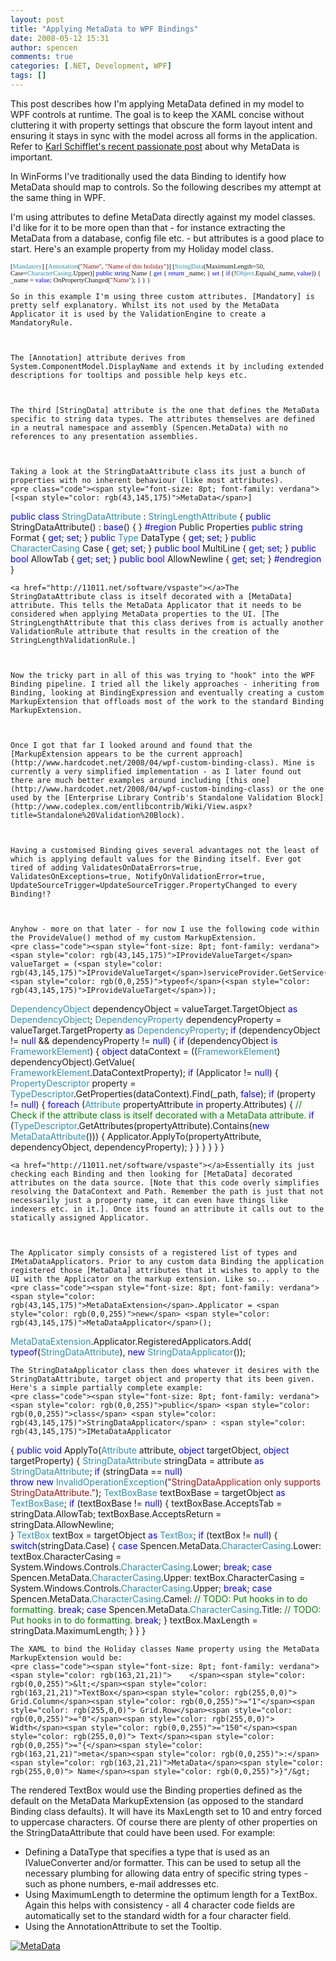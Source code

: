 ```yaml
---
layout: post
title: "Applying MetaData to WPF Bindings"
date: 2008-05-12 15:31
author: spencen
comments: true
categories: [.NET, Development, WPF]
tags: []
---
```



This post describes how I'm applying MetaData defined in my model to WPF controls at runtime. The goal is to keep the XAML concise without cluttering it with property settings that obscure the form layout intent and ensuring it stays in sync with the model across all forms in the application. Refer to [Karl Schifflet's recent passionate post](http://karlshifflett.wordpress.com/2008/05/08/metadata-a-voice-crying-in-the-wilderness-hey-im-over-here/) about why MetaData is important.
 

In WinForms I've traditionally used the data Binding to identify how MetaData should map to controls. So the following describes my attempt at the same thing in WPF.
 

I'm using attributes to define MetaData directly against my model classes. I'd like for it to be more open than that - for instance extracting the MetaData from a database, config file etc. - but attributes is a good place to start. Here's an example property from my Holiday model class.


<span style="font-size: 8pt; font-family: verdana">    [<span style="color: rgb(43,145,175)">Mandatory</span>]
[<span style="color: rgb(43,145,175)">Annotation</span>(<span style="color: rgb(163,21,21)">"Name"</span>, <span style="color: rgb(163,21,21)">"Name of this holiday"</span>)]
[<span style="color: rgb(43,145,175)">StringData</span>(MaximumLength=50, Case=<span style="color: rgb(43,145,175)">CharacterCasing</span>.Upper)]
<span style="color: rgb(0,0,255)">public</span> <span style="color: rgb(0,0,255)">string</span> Name
{
<span style="color: rgb(0,0,255)">get</span> { <span style="color: rgb(0,0,255)">return</span> _name; }
<span style="color: rgb(0,0,255)">set</span>
{
<span style="color: rgb(0,0,255)">if</span> (!<span style="color: rgb(43,145,175)">Object</span>.Equals(_name, <span style="color: rgb(0,0,255)">value</span>))
{
_name = <span style="color: rgb(0,0,255)">value</span>;
OnPropertyChanged(<span style="color: rgb(163,21,21)">"Name"</span>);
}
}
}</span></pre><a href="http://11011.net/software/vspaste"><a href="http://11011.net/software/vspaste"></a>

    
    So in this example I'm using three custom attributes. [Mandatory] is pretty self explanatory. Whilst its not used by the MetaData Applicator it is used by the ValidationEngine to create a MandatoryRule.
    

    
    The [Annotation] attribute derives from System.ComponentModel.DisplayName and extends it by including extended descriptions for tooltips and possible help keys etc.
    

    
    The third [StringData] attribute is the one that defines the MetaData specific to string data types. The attributes themselves are defined in a neutral namespace and assembly (Spencen.MetaData) with no references to any presentation assemblies.
    

    
    Taking a look at the StringDataAttribute class its just a bunch of properties with no inherent behaviour (like most attributes).
    <pre class="code"><span style="font-size: 8pt; font-family: verdana">    [<span style="color: rgb(43,145,175)">MetaData</span>]
<span style="color: rgb(0,0,255)">public</span> <span style="color: rgb(0,0,255)">class</span> <span style="color: rgb(43,145,175)">StringDataAttribute</span> : <span style="color: rgb(43,145,175)">StringLengthAttribute</span> <span style="color: rgb(0,128,0)">
</span>    {
<span style="color: rgb(0,0,255)">public</span> StringDataAttribute() : <span style="color: rgb(0,0,255)">base</span>()
{
}
<span style="color: rgb(0,0,255)">        #region</span> Public Properties
<span style="color: rgb(0,0,255)">public</span> <span style="color: rgb(0,0,255)">string</span> Format { <span style="color: rgb(0,0,255)">get</span>; <span style="color: rgb(0,0,255)">set</span>; }
<span style="color: rgb(0,0,255)">public</span> <span style="color: rgb(43,145,175)">Type</span> DataType { <span style="color: rgb(0,0,255)">get</span>; <span style="color: rgb(0,0,255)">set</span>; }
<span style="color: rgb(0,0,255)">public</span> <span style="color: rgb(43,145,175)">CharacterCasing</span> Case { <span style="color: rgb(0,0,255)">get</span>; <span style="color: rgb(0,0,255)">set</span>; }
<span style="color: rgb(0,0,255)">public</span> <span style="color: rgb(0,0,255)">bool</span> MultiLine { <span style="color: rgb(0,0,255)">get</span>; <span style="color: rgb(0,0,255)">set</span>; }
<span style="color: rgb(0,0,255)">public</span> <span style="color: rgb(0,0,255)">bool</span> AllowTab { <span style="color: rgb(0,0,255)">get</span>; <span style="color: rgb(0,0,255)">set</span>; }
<span style="color: rgb(0,0,255)">public</span> <span style="color: rgb(0,0,255)">bool</span> AllowNewline { <span style="color: rgb(0,0,255)">get</span>; <span style="color: rgb(0,0,255)">set</span>; }
<span style="color: rgb(0,0,255)">        #endregion
</span>    }</span></pre>

    
    <a href="http://11011.net/software/vspaste"></a>The StringDataAttribute class is itself decorated with a [MetaData] attribute. This tells the MetaData Applicator that it needs to be considered when applying MetaData properties to the UI. [The StringLengthAttribute that this class derives from is actually another ValidationRule attribute that results in the creation of the StringLengthValidationRule.]
    

    
    Now the tricky part in all of this was trying to "hook" into the WPF Binding pipeline. I tried all the likely approaches - inheriting from Binding, looking at BindingExpression and eventually creating a custom MarkupExtension that offloads most of the work to the standard Binding MarkupExtension.
    

    
    Once I got that far I looked around and found that the [MarkupExtension appears to be the current approach](http://www.hardcodet.net/2008/04/wpf-custom-binding-class). Mine is currently a very simplified implementation - as I later found out there are much better examples around including [this one](http://www.hardcodet.net/2008/04/wpf-custom-binding-class) or the one used by the [Enterprise Library Contrib's Standalone Validation Block](http://www.codeplex.com/entlibcontrib/Wiki/View.aspx?title=Standalone%20Validation%20Block).
    

    
    Having a customised Binding gives several advantages not the least of which is applying default values for the Binding itself. Ever got tired of adding ValidatesOnDataErrors=true, ValidatesOnExceptions=true, NotifyOnValidationError=true, UpdateSourceTrigger=UpdateSourceTrigger.PropertyChanged to every Binding!?
    

    
    Anyhow - more on that later - for now I use the following code within the ProvideValue() method of my custom MarkupExtension.
    <pre class="code"><span style="font-size: 8pt; font-family: verdana">    <span style="color: rgb(43,145,175)">IProvideValueTarget</span> valueTarget = (<span style="color: rgb(43,145,175)">IProvideValueTarget</span>)serviceProvider.GetService(<br>                                                                                                      <span style="color: rgb(0,0,255)">typeof</span>(<span style="color: rgb(43,145,175)">IProvideValueTarget</span>));
<span style="color: rgb(43,145,175)">DependencyObject</span> dependencyObject = valueTarget.TargetObject <span style="color: rgb(0,0,255)">as</span> <span style="color: rgb(43,145,175)">DependencyObject</span>;
<span style="color: rgb(43,145,175)">DependencyProperty</span> dependencyProperty = valueTarget.TargetProperty <span style="color: rgb(0,0,255)">as</span> <span style="color: rgb(43,145,175)">DependencyProperty</span>;
<span style="color: rgb(0,0,255)">if</span> (dependencyObject != <span style="color: rgb(0,0,255)">null</span> &amp;&amp; dependencyProperty != <span style="color: rgb(0,0,255)">null</span>)
{
<span style="color: rgb(0,0,255)">if</span> (dependencyObject <span style="color: rgb(0,0,255)">is</span> <span style="color: rgb(43,145,175)">FrameworkElement</span>)
{
<span style="color: rgb(0,0,255)">object</span> dataContext = ((<span style="color: rgb(43,145,175)">FrameworkElement</span>) dependencyObject).GetValue(<br>                                                                           <span style="color: rgb(43,145,175)">FrameworkElement</span>.DataContextProperty);
<span style="color: rgb(0,0,255)">if</span> (Applicator != <span style="color: rgb(0,0,255)">null</span>)
{
<span style="color: rgb(43,145,175)">PropertyDescriptor</span> property = <span style="color: rgb(43,145,175)">TypeDescriptor</span>.GetProperties(dataContext).Find(_path, <span style="color: rgb(0,0,255)">false</span>);
<span style="color: rgb(0,0,255)">if</span> (property != <span style="color: rgb(0,0,255)">null</span>)
{
<span style="color: rgb(0,0,255)">foreach</span> (<span style="color: rgb(43,145,175)">Attribute</span> propertyAttribute <span style="color: rgb(0,0,255)">in</span> property.Attributes)
{
<span style="color: rgb(0,128,0)">// Check if the attribute class is itself decorated with a MetaData attribute.
</span>                        <span style="color: rgb(0,0,255)">if</span> (<span style="color: rgb(43,145,175)">TypeDescriptor</span>.GetAttributes(propertyAttribute).Contains(<span style="color: rgb(0,0,255)">new</span> <span style="color: rgb(43,145,175)">MetaDataAttribute</span>()))
{
Applicator.ApplyTo(propertyAttribute, dependencyObject, dependencyProperty);
}
}
}
}
}
}</span></pre>

    
    <a href="http://11011.net/software/vspaste"></a>Essentially its just checking each Binding and then looking for [MetaData] decorated attributes on the data source. [Note that this code overly simplifies resolving the DataContext and Path. Remember the path is just that not necessarily just a property name, it can even have things like indexers etc. in it.]. Once its found an attribute it calls out to the statically assigned Applicator.
    

    
    The Applicator simply consists of a registered list of types and IMetaDataApplicators. Prior to any custom data Binding the application registered those [MetaData] attributes that it wishes to apply to the UI with the Applicator on the markup extension. Like so...
    <pre class="code"><span style="font-size: 8pt; font-family: verdana">    <span style="color: rgb(43,145,175)">MetaDataExtension</span>.Applicator = <span style="color: rgb(0,0,255)">new</span> <span style="color: rgb(43,145,175)">MetaDataApplicator</span>();
<span style="color: rgb(43,145,175)">MetaDataExtension</span>.Applicator.RegisteredApplicators.Add(<br>                                                         <span style="color: rgb(0,0,255)">typeof</span>(<span style="color: rgb(43,145,175)">StringDataAttribute</span>), <span style="color: rgb(0,0,255)">new</span> <span style="color: rgb(43,145,175)">StringDataApplicator</span>());
</span></pre>

    
    The StringDataApplicator class then does whatever it desires with the StringDataAttribute, target object and property that its been given. Here's a simple partially complete example:
    <pre class="code"><span style="font-size: 8pt; font-family: verdana">    <span style="color: rgb(0,0,255)">public</span> <span style="color: rgb(0,0,255)">class</span> <span style="color: rgb(43,145,175)">StringDataApplicator</span> : <span style="color: rgb(43,145,175)">IMetaDataApplicator
</span>    {
<span style="color: rgb(0,0,255)">public</span> <span style="color: rgb(0,0,255)">void</span> ApplyTo(<span style="color: rgb(43,145,175)">Attribute</span> attribute, <span style="color: rgb(0,0,255)">object</span> targetObject, <span style="color: rgb(0,0,255)">object</span> targetProperty)
{
<span style="color: rgb(43,145,175)">StringDataAttribute</span> stringData = attribute <span style="color: rgb(0,0,255)">as</span> <span style="color: rgb(43,145,175)">StringDataAttribute</span>;
<span style="color: rgb(0,0,255)">if</span> (stringData == <span style="color: rgb(0,0,255)">null</span>) <br>                <span style="color: rgb(0,0,255)">throw</span> <span style="color: rgb(0,0,255)">new</span> <span style="color: rgb(43,145,175)">InvalidOperationException</span>(<span style="color: rgb(163,21,21)">"StringDataApplication only supports StringDataAttribute."</span>);
<span style="color: rgb(43,145,175)">TextBoxBase</span> textBoxBase = targetObject <span style="color: rgb(0,0,255)">as</span> <span style="color: rgb(43,145,175)">TextBoxBase</span>;
<span style="color: rgb(0,0,255)">if</span> (textBoxBase != <span style="color: rgb(0,0,255)">null</span>)
{
textBoxBase.AcceptsTab = stringData.AllowTab;
textBoxBase.AcceptsReturn = stringData.AllowNewline;<br>            }
<span style="color: rgb(43,145,175)">TextBox</span> textBox = targetObject <span style="color: rgb(0,0,255)">as</span> <span style="color: rgb(43,145,175)">TextBox</span>;
<span style="color: rgb(0,0,255)">if</span> (textBox != <span style="color: rgb(0,0,255)">null</span>)
{
<span style="color: rgb(0,0,255)">switch</span>(stringData.Case)
{
<span style="color: rgb(0,0,255)">case</span> Spencen.MetaData.<span style="color: rgb(43,145,175)">CharacterCasing</span>.Lower:
textBox.CharacterCasing = System.Windows.Controls.<span style="color: rgb(43,145,175)">CharacterCasing</span>.Lower;
<span style="color: rgb(0,0,255)">break</span>;
<span style="color: rgb(0,0,255)">case</span> Spencen.MetaData.<span style="color: rgb(43,145,175)">CharacterCasing</span>.Upper:
textBox.CharacterCasing = System.Windows.Controls.<span style="color: rgb(43,145,175)">CharacterCasing</span>.Upper;
<span style="color: rgb(0,0,255)">break</span>;
<span style="color: rgb(0,0,255)">case</span> Spencen.MetaData.<span style="color: rgb(43,145,175)">CharacterCasing</span>.Camel:
<span style="color: rgb(0,128,0)">// TODO: Put hooks in to do formatting.
</span>                        <span style="color: rgb(0,0,255)">break</span>;
<span style="color: rgb(0,0,255)">case</span> Spencen.MetaData.<span style="color: rgb(43,145,175)">CharacterCasing</span>.Title:
<span style="color: rgb(0,128,0)">// TODO: Put hooks in to do formatting.
</span>                        <span style="color: rgb(0,0,255)">break</span>;
}
textBox.MaxLength = stringData.MaximumLength;
}
}
}
</span></pre>

    
    The XAML to bind the Holiday classes Name property using the MetaData MarkupExtension would be:
    <pre class="code"><span style="font-size: 8pt; font-family: verdana"><span style="color: rgb(163,21,21)">    </span><span style="color: rgb(0,0,255)">&lt;</span><span style="color: rgb(163,21,21)">TextBox</span><span style="color: rgb(255,0,0)"> Grid.Column</span><span style="color: rgb(0,0,255)">="1"</span><span style="color: rgb(255,0,0)"> Grid.Row</span><span style="color: rgb(0,0,255)">="0"</span><span style="color: rgb(255,0,0)"> Width</span><span style="color: rgb(0,0,255)">="150"</span><span style="color: rgb(255,0,0)"> Text</span><span style="color: rgb(0,0,255)">="{</span><span style="color: rgb(163,21,21)">meta</span><span style="color: rgb(0,0,255)">:</span><span style="color: rgb(163,21,21)">MetaData</span><span style="color: rgb(255,0,0)"> Name</span><span style="color: rgb(0,0,255)">}"/&gt;
</span></span>
<a href="http://11011.net/software/vspaste"></a>


The rendered TextBox would use the Binding properties defined as the default on the MetaData MarkupExtension (as opposed to the standard Binding class defaults). It will have its MaxLength set to 10 and entry forced to uppercase characters. Of course there are plenty of other properties on the StringDataAttribute that could have been used. For example: 



*   Defining a DataType that specifies a type that is used as an IValueConverter and/or formatter. This can be used to setup all the necessary plumbing for allowing data entry of specific string types - such as phone numbers, e-mail addresses etc.
*   Using MaximumLength to determine the optimum length for a TextBox. Again this helps with consistency - all 4 character code fields are automatically set to the standard width for a four character field.
*   Using the AnnotationAttribute to set the Tooltip.


<a href="http://blog.spencen.com/images/83489-72989/MetaData_2.png" target="_blank">![MetaData](http://blog.spencen.com/images/83489-72989/MetaData_thumb_1.png)</a>


